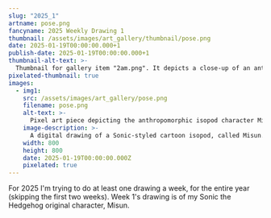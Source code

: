 ```yaml
---
slug: "2025_1"
artname: pose.png
fancyname: 2025 Weekly Drawing 1
thumbnail: /assets/images/art_gallery/thumbnail/pose.png
date: 2025-01-19T00:00:00.000+1
publish-date: 2025-01-19T00:00:00.000+1
thumbnail-alt-text: >-
  Thumbnail for gallery item "2am.png". It depicts a close-up of an anthropomorphic isopod character.
pixelated-thumbnail: true
images:
  - img1:
    src: /assets/images/art_gallery/pose.png
    filename: pose.png
    alt-text: >-
      Pixel art piece depicting the anthropomorphic isopod character Misun.
    image-description: >-
      A digital drawing of a Sonic-styled cartoon isopod, called Misun. He has grey skin and a light teal shell. He is wearing green boots with gold buckles and on one hand a white glove with a gold wristband. On the other hand he wears a large cartoonish grey drill. He is raising the drill up and looking towards the viewer. He is depicted against a blue checkerboard background.
    width: 800
    height: 800
    date: 2025-01-19T00:00:00.000Z
    pixelated: true
---
```

<p>
	For 2025 I'm trying to do at least one drawing a week, for the entire year (skipping the first two weeks). Week 1's drawing is of my Sonic the Hedgehog original character, Misun.
</p>
